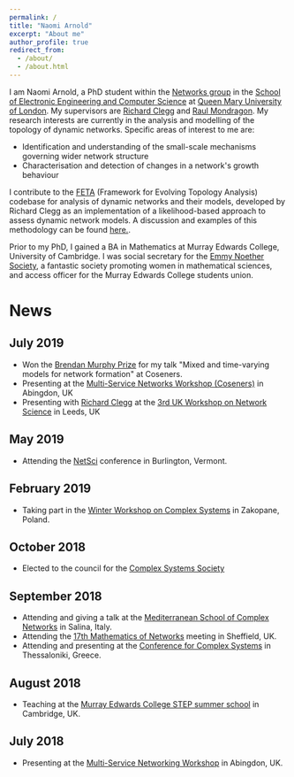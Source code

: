 ```yaml
---
permalink: /
title: "Naomi Arnold"
excerpt: "About me"
author_profile: true
redirect_from:
  - /about/
  - /about.html
---
```


I am Naomi Arnold, a PhD student within the [Networks group](https://www.eecs.qmul.ac.uk/research/view/networks) in the [School of Electronic Engineering and Computer Science](https://www.eecs.qmul.ac.uk/) at [Queen Mary University of London](https://www.qmul.ac.uk/). My supervisors are [Richard Clegg](https://www.richardclegg.org) and [Raul Mondragon](https://www.eecs.qmul.ac.uk/~raul/Rauls_page.html). My research interests are currently in the analysis and modelling of the topology of dynamic networks. Specific areas of interest to me are:
* Identification and understanding of the small-scale mechanisms governing wider network structure
* Characterisation and detection of changes in a network's growth behaviour

I contribute to the [FETA](https://github.com/richardclegg/FETA2) (Framework for Evolving Topology Analysis) codebase for analysis of dynamic networks and their models, developed by Richard Clegg as an implementation of a likelihood-based approach to assess dynamic network models. A discussion and examples of this methodology can be found [here.](http://www.richardclegg.org/sites/default/files/papers/feta_comnet_2015.pdf).

Prior to my PhD, I gained a BA in Mathematics at Murray Edwards College, University of Cambridge. I was social secretary for the [Emmy Noether Society](http://emmynoethersoc.tumblr.com/), a fantastic society promoting women in mathematical sciences, and access officer for the Murray Edwards College students union.

# News

## July 2019

* Won the [Brendan Murphy Prize](http://coseners.net/history/brendan-murphy-prize/) for my talk "Mixed and time-varying models for network formation" at Coseners.
* Presenting at the [Multi-Service Networks Workshop (Coseners)](http://coseners.net/coseners-2019/) in Abingdon, UK
* Presenting with [Richard Clegg](https://www.richardclegg.org) at the [3rd UK Workshop on Network Science](https://sites.google.com/view/network-science-leeds/home) in Leeds, UK

## May 2019

* Attending the [NetSci](http://vermontcomplexsystems.org/events/netsci/) conference in Burlington, Vermont.

## February 2019

* Taking part in the [Winter Workshop on Complex Systems](http://wwcs2019.org/) in Zakopane, Poland.

## October 2018

* Elected to the council for the [Complex Systems Society](https://cssociety.org/news/79)

## September 2018

* Attending and giving a talk at the [Mediterranean School of Complex Networks](http://mediterraneanschoolcomplex.net/) in Salina, Italy.
* Attending the [17th Mathematics of Networks](http://www.monmeetings.org/meeting17/) meeting in Sheffield, UK.
* Attending and presenting at the [Conference for Complex Systems](http://ccs2018.web.auth.gr/) in Thessaloniki, Greece.

## August 2018

* Teaching at the [Murray Edwards College STEP summer school](https://www.murrayedwards.cam.ac.uk/step-summer-school) in Cambridge, UK.

## July 2018

* Presenting at the [Multi-Service Networking Workshop](http://coseners.net/coseners-2018/) in Abingdon, UK.
